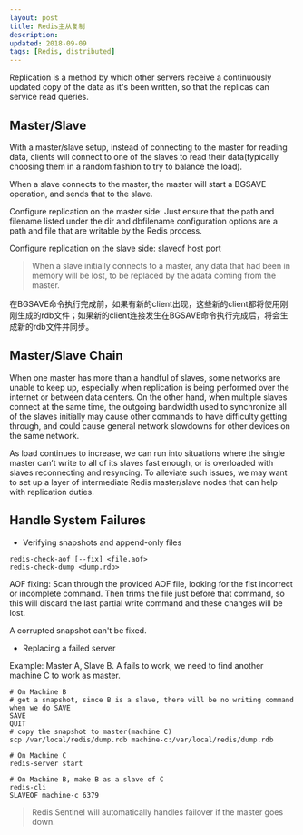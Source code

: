 ```yaml
---
layout: post
title: Redis主从复制
description: 
updated: 2018-09-09
tags: [Redis, distributed]
---
```



Replication is a method by which other servers receive a continuously updated copy of the data as it's been written, so that the replicas can service read queries.

<!-- more -->

## Master/Slave

With a master/slave setup, instead of connecting to the master for reading data, clients will connect to one of the slaves to read their data(typically choosing them in a random fashion to try to balance the load).

When a slave connects to the master, the master will start a BGSAVE operation, and sends that to the slave.

Configure replication on the master side: Just ensure that the path and filename listed under the dir and dbfilename configuration options are a path and file that are writable by the Redis process.

Configure replication on the slave side: slaveof host port

>When a slave initially connects to a master, any data that had been in memory will be lost, to be replaced by the adata coming from the master.

在BGSAVE命令执行完成前，如果有新的client出现，这些新的client都将使用刚刚生成的rdb文件；如果新的client连接发生在BGSAVE命令执行完成后，将会生成新的rdb文件并同步。

## Master/Slave Chain

When one master has more than a handful of slaves, some networks are unable to keep up, especially when replication is being performed over the internet or between data centers. On the other hand, when multiple slaves connect at the same time, the outgoing bandwidth used to synchronize all of the slaves initially may cause other commands to have difficulty getting through, and could cause general network slowdowns for other devices on the same network.

As load continues to increase, we can run into situations where the single master can’t write to all of its slaves fast enough, or is overloaded with slaves reconnecting and resyncing. To alleviate such issues, we may want to set up a layer of intermediate Redis master/slave nodes that can help with replication duties.

## Handle System Failures

- Verifying snapshots and append-only files

``` redis
redis-check-aof [--fix] <file.aof>
redis-check-dump <dump.rdb>
```

AOF fixing: Scan through the provided AOF file, looking for the fist incorrect or incomplete command. Then trims the file just before that command, so this will discard the last partial write command and these changes will be lost.

A corrupted snapshot can't be fixed.

- Replacing a failed server

Example: Master A, Slave B. A fails to work, we need to find another machine C to work as master.

```redis
# On Machine B
# get a snapshot, since B is a slave, there will be no writing command when we do SAVE
SAVE
QUIT
# copy the snapshot to master(machine C)
scp /var/local/redis/dump.rdb machine-c:/var/local/redis/dump.rdb

# On Machine C
redis-server start

# On Machine B, make B as a slave of C
redis-cli
SLAVEOF machine-c 6379
```

>Redis Sentinel will automatically handles failover if the master goes down.

